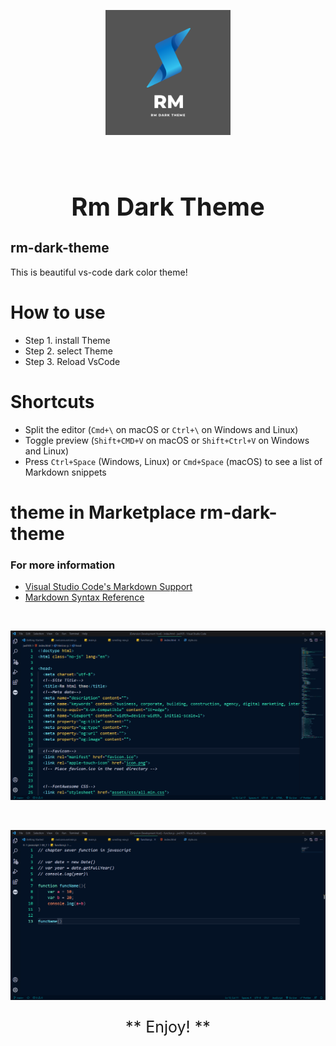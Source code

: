 <p align="center"><img width="200px" height="200px" src="images/logo.png"></p>

<p><br></p>

# <h1 style="text-align:center; font-weight: bold; font-size: 40px">Rm Dark Theme</h1>

## rm-dark-theme

This is beautiful vs-code dark color theme!

# How to use

- Step 1. install Theme
- Step 2. select Theme
- Step 3. Reload VsCode

# Shortcuts

- Split the editor (`Cmd+\` on macOS or `Ctrl+\` on Windows and Linux)
- Toggle preview (`Shift+CMD+V` on macOS or `Shift+Ctrl+V` on Windows and Linux)
- Press `Ctrl+Space` (Windows, Linux) or `Cmd+Space` (macOS) to see a list of Markdown snippets

# theme in Marketplace <a style="text-decoration: none;" href='https://marketplace.visualstudio.com/items?itemName=raihaninfo.rm-dark-theme'>rm-dark-theme</a>

### For more information

- [Visual Studio Code's Markdown Support](http://code.visualstudio.com/docs/languages/markdown)
- [Markdown Syntax Reference](https://help.github.com/articles/markdown-basics/)

<br>

<p align="center"><img src="images/image1.png"></p>
<br>
<p align="center"><img src="images/image2.png"></p>

<p style="text-align: center; font-size: 25px"> ** Enjoy! ** </p>
